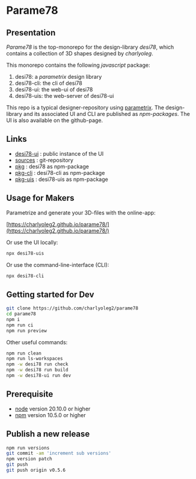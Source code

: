 Parame78
========


Presentation
------------

*Parame78* is the top-monorepo for the design-library *desi78*, which contains a collection of 3D shapes designed by *charlyoleg*.

This monorepo contains the following *javascript* package:

1. desi78: a *parametrix* design library
2. desi78-cli: the cli of desi78
3. desi78-ui: the web-ui of desi78
4. desi78-uis: the web-server of desi78-ui

This repo is a typical designer-repository using [parametrix](https://charlyoleg2.github.io/parametrix/).
The design-library and its associated UI and CLI are published as *npm-packages*.
The UI is also available on the github-page.


Links
-----

- [desi78-ui](https://charlyoleg2.github.io/parame78/) : public instance of the UI
- [sources](https://github.com/charlyoleg2/parame78) : git-repository
- [pkg](https://www.npmjs.com/package/desi78) : desi78 as npm-package
- [pkg-cli](https://www.npmjs.com/package/desi78-cli) : desi78-cli as npm-package
- [pkg-uis](https://www.npmjs.com/package/desi78-uis) : desi78-uis as npm-package


Usage for Makers
----------------

Parametrize and generate your 3D-files with the online-app:

[https://charlyoleg2.github.io/parame78/](https://charlyoleg2.github.io/parame78/)

Or use the UI locally:

```bash
npx desi78-uis
```

Or use the command-line-interface (CLI):

```bash
npx desi78-cli
```

Getting started for Dev
-----------------------

```bash
git clone https://github.com/charlyoleg2/parame78
cd parame78
npm i
npm run ci
npm run preview
```

Other useful commands:
```bash
npm run clean
npm run ls-workspaces
npm -w desi78 run check
npm -w desi78 run build
npm -w desi78-ui run dev
```

Prerequisite
------------

- [node](https://nodejs.org) version 20.10.0 or higher
- [npm](https://docs.npmjs.com/cli/v7/commands/npm) version 10.5.0 or higher


Publish a new release
---------------------

```bash
npm run versions
git commit -am 'increment sub versions'
npm version patch
git push
git push origin v0.5.6
```

